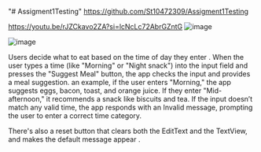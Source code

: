 "# Assigment1Testing"
https://github.com/St10472309/Assigment1Testing

https://youtu.be/rJZCkavo2ZA?si=lcNcLc72AbrGZntG
![image](https://github.com/user-attachments/assets/adfc2fba-8e1d-485f-8a57-15862a4c765e)

![image](https://github.com/user-attachments/assets/615bba77-6392-41d8-aee1-a4ec4d5dcc65)

Users decide what to eat based on the time of day they enter . When the user types a time (like "Morning" or "Night snack") into the input field and presses the "Suggest Meal" button, the app checks the input and provides a meal suggestion.  an example, if the user enters "Morning," the app suggests eggs, bacon, toast, and orange juice. If they enter "Mid-afternoon," it recommends a  snack like biscuits and tea. If the input doesn’t match any valid time, the app responds with an Invalid message, prompting the user to enter a correct time category.

There's also a reset button that clears both the EditText and the TextView, and makes the default message appear .
